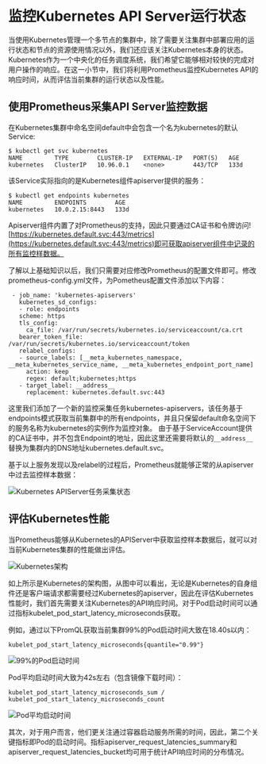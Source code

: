 # 监控Kubernetes API Server运行状态

当使用Kubernetes管理一个多节点的集群中，除了需要关注集群中部署应用的运行状态和节点的资源使用情况以外，我们还应该关注Kubernetes本身的状态。Kubernetes作为一个中央化的任务调度系统，我们希望它能够相对较快的完成对用户操作的响应。在这一小节中，我们将利用Prometheus监控Kubernetes API的响应时间，从而评估当前集群的运行状态以及性能。

## 使用Prometheus采集API Server监控数据

在Kubernetes集群中命名空间default中会包含一个名为kubernetes的默认Service:

```
$ kubectl get svc kubernetes
NAME         TYPE        CLUSTER-IP   EXTERNAL-IP   PORT(S)   AGE
kubernetes   ClusterIP   10.96.0.1    <none>        443/TCP   133d
```

该Service实际指向的是Kubernetes组件apiserver提供的服务：

```
$ kubectl get endpoints kubernetes
NAME         ENDPOINTS        AGE
kubernetes   10.0.2.15:8443   133d
```

Apiserver组件内置了对Prometheus的支持，因此只要通过CA证书和令牌访问![https://kubernetes.default.svc:443/metrics](https://kubernetes.default.svc:443/metrics)即可获取apiserver组件中记录的所有监控样数据。

了解以上基础知识以后，我们只需要对应修改Prometheus的配置文件即可。修改prometheus-config.yml文件，为Pometheus配置文件添加以下内容：

```
 - job_name: 'kubernetes-apiservers'
   kubernetes_sd_configs:
   - role: endpoints
   scheme: https
   tls_config:
     ca_file: /var/run/secrets/kubernetes.io/serviceaccount/ca.crt
   bearer_token_file: /var/run/secrets/kubernetes.io/serviceaccount/token
   relabel_configs:
   - source_labels: [__meta_kubernetes_namespace, __meta_kubernetes_service_name, __meta_kubernetes_endpoint_port_name]
     action: keep
     regex: default;kubernetes;https
   - target_label: __address__
     replacement: kubernetes.default.svc:443
```

这里我们添加了一个新的监控采集任务kubernetes-apiservers，该任务基于endpoints模式获取当前集群中的所有endpoints，并且只保留default命名空间下的服务名称为kubernetes的实例作为监控对象。 由于基于ServiceAccount提供的CA证书中，并不包含Endpoint的地址，因此这里还需要将默认的```__address__```替换为集群内的DNS地址kubernetes.default.svc。

基于以上服务发现以及relabel的过程后，Prometheus就能够正常的从apiserver中过去监控样本数据：

![Kubernetes APIServer任务采集状态](http://p2n2em8ut.bkt.clouddn.com/kubernetes-apiservers-monitor.png)

## 评估Kubernetes性能

当Prometheus能够从Kubernetes的APIServer中获取监控样本数据后，就可以对当前Kubernetes集群的性能做出评估。

![Kubernetes架构](https://d33wubrfki0l68.cloudfront.net/e298a92e2454520dddefc3b4df28ad68f9b91c6f/70d52/images/docs/pre-ccm-arch.png)

如上所示是Kubernetes的架构图，从图中可以看出，无论是Kubernetes的自身组件还是客户端请求都需要经过Kubernetes的apiserver，因此在评估Kubernetes性能时，我们首先需要关注Kubernetes的API响应时间。对于Pod启动时间可以通过指标kubelet_pod_start_latency_microseconds获取。

例如，通过以下PromQL获取当前集群99%的Pod启动时间大致在18.40s以内：

```
kubelet_pod_start_latency_microseconds{quantile="0.99"}
```

![99%的Pod启动时间](http://p2n2em8ut.bkt.clouddn.com/kubelet_pod_start_latency_microseconds.png)

Pod平均启动时间大致为42s左右（包含镜像下载时间）：

```
kubelet_pod_start_latency_microseconds_sum / kubelet_pod_start_latency_microseconds_count
```

![Pod平均启动时间](http://p2n2em8ut.bkt.clouddn.com/kubelet_pod_start_latency_microseconds_avg.png)

其次，对于用户而言，他们更关注通过容器启动服务所需的时间，因此，第二个关键指标即Pod的启动时间。指标apiserver_request_latencies_summary和apiserver_request_latencies_bucket均可用于统计API响应时间的分布情况。